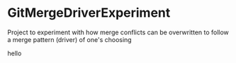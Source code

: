 # GitMergeDriverExperiment
Project to experiment with how merge conflicts can be overwritten to follow a merge pattern (driver) of one's choosing

hello
